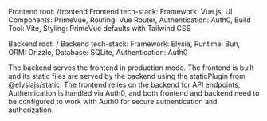 Frontend root: /frontend
Frontend tech-stack:
Framework: Vue.js, UI Components: PrimeVue, Routing: Vue Router, Authentication: Auth0, Build Tool: Vite, Styling: PrimeVue defaults with Tailwind CSS

Backend root: /
Backend tech-stack:
Framework: Elysia, Runtime: Bun, ORM: Drizzle, Database: SQLite, Authentication: Auth0

The backend serves the frontend in production mode. The frontend is built and its static files are served by the backend using the staticPlugin from @elysiajs/static.
The frontend relies on the backend for API endpoints,
Authentication is handled via Auth0, and both frontend and backend need to be configured to work with Auth0 for secure authentication and authorization.
